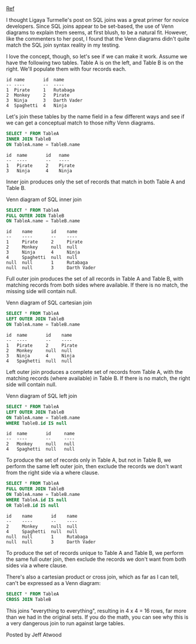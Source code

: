 [Ref](http://www.codinghorror.com/blog/2007/10/a-visual-explanation-of-sql-joins.html)

I thought Ligaya Turmelle's post on SQL joins was a great primer for novice developers. 
Since SQL joins appear to be set-based, the use of Venn diagrams to explain them seems, at first blush, 
to be a natural fit. However, like the commenters to her post, 
I found that the Venn diagrams didn't quite match the SQL join syntax reality in my testing.

I love the concept, though, so let's see if we can make it work. Assume we have the following two tables. 
Table A is on the left, and Table B is on the right. We'll populate them with four records each.

```
id name       id  name
-- ----       --  ----
1  Pirate     1   Rutabaga
2  Monkey     2   Pirate
3  Ninja      3   Darth Vader
4  Spaghetti  4   Ninja
```

Let's join these tables by the name field in a few different ways and see if we can get a conceptual match to 
those nifty Venn diagrams.

```sql
SELECT * FROM TableA
INNER JOIN TableB
ON TableA.name = TableB.name
```

```
id  name       id   name
--  ----       --   ----
1   Pirate     2    Pirate
3   Ninja      4    Ninja
```

Inner join produces only the set of records that match in both Table A and Table B.

Venn diagram of SQL inner join

```sql
SELECT * FROM TableA
FULL OUTER JOIN TableB
ON TableA.name = TableB.name
```

```
id    name       id    name
--    ----       --    ----
1     Pirate     2     Pirate
2     Monkey     null  null
3     Ninja      4     Ninja
4     Spaghetti  null  null
null  null       1     Rutabaga       
null  null       3     Darth Vader
```

Full outer join produces the set of all records in Table A and Table B, 
with matching records from both sides where available. If there is no match, the missing side will contain null.

Venn diagram of SQL cartesian join

```sql
SELECT * FROM TableA
LEFT OUTER JOIN TableB
ON TableA.name = TableB.name
```

```
id  name       id    name
--  ----       --    ----
1   Pirate     2     Pirate
2   Monkey     null  null
3   Ninja      4     Ninja
4   Spaghetti  null  null
```

Left outer join produces a complete set of records from Table A, with the matching records (where available) in Table B.
If there is no match, the right side will contain null.

Venn diagram of SQL left join

```sql
SELECT * FROM TableA
LEFT OUTER JOIN TableB
ON TableA.name = TableB.name
WHERE TableB.id IS null
```

```
id  name       id     name
--  ----       --     ----
2   Monkey     null   null
4   Spaghetti  null   null
```

To produce the set of records only in Table A, but not in Table B, we perform the same left outer join, 
then exclude the records we don't want from the right side via a where clause.

```sql
SELECT * FROM TableA
FULL OUTER JOIN TableB
ON TableA.name = TableB.name
WHERE TableA.id IS null 
OR TableB.id IS null
```

```
id    name       id    name
--    ----       --    ----
2     Monkey     null  null
4     Spaghetti  null  null
null  null       1     Rutabaga
null  null       3     Darth Vader
```

To produce the set of records unique to Table A and Table B, we perform the same full outer join, 
then exclude the records we don't want from both sides via a where clause.

There's also a cartesian product or cross join, which as far as I can tell, can't be expressed as a Venn diagram:

```sql
SELECT * FROM TableA
CROSS JOIN TableB
```

This joins "everything to everything", resulting in 4 x 4 = 16 rows, far more than we had in the original sets. 
If you do the math, you can see why this is a very dangerous join to run against large tables.

Posted by Jeff Atwood
